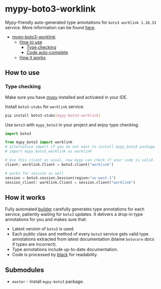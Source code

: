 # mypy-boto3-worklink

Mypy-friendly auto-generated type annotations for `boto3 worklink 1.10.33` service.
More information can be found [here](https://github.com/vemel/mypy_boto3).

- [mypy-boto3-worklink](#mypy-boto3-worklink)
  - [How to use](#how-to-use)
    - [Type checking](#type-checking)
    - [Code auto-complete](#code-auto-complete)
  - [How it works](#how-it-works)

## How to use

### Type checking

Make sure you have [mypy](https://github.com/python/mypy) installed and activated in your IDE.

Install `boto3-stubs` for `worklink` service.

```bash
pip install boto3-stubs[mypy-boto3-worklink]
```

Use `boto3` with `mypy_boto3` in your project and enjoy type checking.

```python
import boto3

from mypy_boto3 import worklink
# alternative import if you do not want to install mypy_boto3 package
# import mypy_boto3_worklink as worklink

# Use this client as usual, now mypy can check if your code is valid.
client: worklink.Client = boto3.client("worklink")

# works for session as well
session = boto3.session.Session(region="us-west-1")
session_client: worklink.Client = session.client("worklink")

```

## How it works

Fully automated [builder](https://github.com/vemel/mypy_boto3) carefully generates
type annotations for each service, patiently waiting for `boto3` updates. It delivers
a drop-in type annotations for you and makes sure that:

- Latest version of `boto3` is used.
- Each public class and method of every `boto3` service gets valid type annotations
  extracted from latest documentation (blame `botocore` docs if types are incorrect).
- Type annotations include up-to-date documentation.
- Code is processed by [black](https://github.com/psf/black) for readability.

## Submodules

- `master` - Install `mypy-boto3` package.